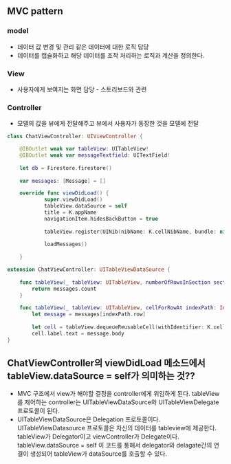 ## MVC pattern

### model

- 데이터 값 변경 및 관리 같은 데이터에 대한 로직 담당
- 데이터를 캡슐화하고 해당 데이터를 조작 처리하는 로직과 계산을 정의한다.

### View

- 사용자에게 보여지는 화면 담당 - 스토리보드와 관련

### Controller

- 모델의 값을 뷰에게 전달해주고 뷰에서 사용자가 동장한 것을 모델에 전달

```swift
class ChatViewController: UIViewController {

    @IBOutlet weak var tableView: UITableView!
    @IBOutlet weak var messageTextfield: UITextField!
    
    let db = Firestore.firestore()
    
    var messages: [Message] = []

	override func viewDidLoad() {
	        super.viewDidLoad()
	        tableView.dataSource = self
	        title = K.appName
	        navigationItem.hidesBackButton = true
	        
	        tableView.register(UINib(nibName: K.cellNibName, bundle: nil), forCellReuseIdentifier: K.cellIdentifier)
	        
	        loadMessages()
        
    }

extension ChatViewController: UITableViewDataSource {
    
    func tableView(_ tableView: UITableView, numberOfRowsInSection section: Int) -> Int {
        return messages.count
    }
    
    func tableView(_ tableView: UITableView, cellForRowAt indexPath: IndexPath) -> UITableViewCell {
        let message = messages[indexPath.row]
        
        let cell = tableView.dequeueReusableCell(withIdentifier: K.cellIdentifier, for: indexPath) as! MessageCell
        cell.label.text = message.body
}
```

## ChatViewController의 viewDidLoad 메소드에서 tableView.dataSource = self가 의미하는 것??

- MVC 구조에서 view가 해야할 결정을 controller에게 위임하게 된다.
tableView를 제어하는 controller는 UITableViewDataSource와 UITableViewDelegate 프로토콜이 된다.
- UITableViewDataSource은 Delegation 프로토콜이다.
UITableViewDatasource 프로토콜은 자신의 데이터를 tableview에 제공한다.
tableView가 Delegator이고 viewController가 Delegate이다.
tableView.dataSource = self 이 코드를 통해서 delegator와 delagate간의 연결이 생성되어 tableView가 dataSource를 호출할 수 있다.
